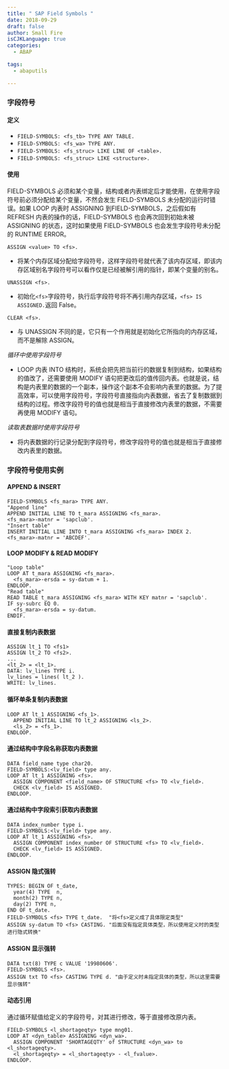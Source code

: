 ```yaml
---
title: " SAP Field Symbols "
date: 2018-09-29
draft: false
author: Small Fire
isCJKLanguage: true
categories: 
  - ABAP

tags: 
  - abaputils

---
```


### 字段符号

#### 定义

- `FIELD-SYMBOLS: <fs_tb> TYPE ANY TABLE.`
- `FIELD-SYMBOLS: <fs_wa> TYPE ANY.`
- `FIELD-SYMBOLS: <fs_struc> LIKE LINE OF <table>.`
- `FIELD-SYMBOLS: <fs_struc> LIKE <structure>.`

#### 使用

FIELD-SYMBOLS 必须和某个变量，结构或者内表绑定后才能使用，在使用字段符号前必须分配给某个变量，不然会发生 FIELD-SYMBOLS 未分配的运行时错误。如果 LOOP 内表时 ASSIGNING 到FIELD-SYMBOLS，之后假如有 REFRESH 内表的操作的话，FIELD-SYMBOLS 也会再次回到初始未被  ASSIGNING 的状态，这时如果使用 FIELD-SYMBOLS 也会发生字段符号未分配的 RUNTIME ERROR。

`ASSIGN <value> TO <fs>.`

- 将某个内存区域分配给字段符号，这样字段符号就代表了该内存区域，即该内存区域别名字段符号可以看作仅是已经被解引用的指针，即某个变量的别名。

`UNASSIGN <fs>.`

- 初始化`<fs>`字段符号，执行后字段符号将不再引用内存区域，`<fs> IS ASSIGNED.`返回 False。

`CLEAR <fs>.`

- 与 UNASSIGN 不同的是，它只有一个作用就是初始化它所指向的内存区域，而不是解除 ASSIGN。

*循环中使用字段符号* 

- LOOP 内表 INTO 结构时，系统会把先把当前行的数据复制到结构，如果结构的值改了，还需要使用 MODIFY 语句把更改后的值传回内表。也就是说，结构是内表里的数据的一个副本，操作这个副本不会影响内表里的数据。为了提高效率，可以使用字段符号，字段符号直接指向内表数据，省去了复制数据到结构的过程。修改字段符号的值也就是相当于直接修改内表里的数据，不需要再使用 MODIFY 语句。


*读取表数据时使用字段符号*

- 将内表数据的行记录分配到字段符号，修改字段符号的值也就是相当于直接修改内表里的数据。

### 字段符号使用实例

#### APPEND & INSERT

```ABAP
FIELD-SYMBOLS <fs_mara> TYPE ANY.
"Append line"
APPEND INITIAL LINE TO t_mara ASSIGNING <fs_mara>.
<fs_mara>-matnr = 'sapclub'.
"Insert table"
INSERT INITIAL LINE INTO t_mara ASSIGNING <fs_mara> INDEX 2.
<fs_mara>-matnr = 'ABCDEF'.
```

#### LOOP MODIFY & READ MODIFY

```ABAP
"Loop table"
LOOP AT t_mara ASSIGNING <fs_mara>.
  <fs_mara>-ersda = sy-datum + 1.
ENDLOOP.
"Read table"
READ TABLE t_mara ASSIGNING <fs_mara> WITH KEY matnr = 'sapclub'.
IF sy-subrc EQ 0.
  <fs_mara>-ersda = sy-datum.
ENDIF.
```

#### 直接复制内表数据

```ABAP
ASSIGN lt_1 TO <fs1>
ASSIGN lt_2 TO <fs2>.
...
<lt_2> = <lt_1>.
DATA: lv_lines TYPE i.
lv_lines = lines( lt_2 ).
WRITE: lv_lines.
```

#### 循环单条复制内表数据

```ABAP
LOOP AT lt_1 ASSIGNING <fs_1>.
  APPEND INITIAL LINE TO lt_2 ASSIGNING <ls_2>.
  <ls_2> = <fs_1>.
ENDLOOP.
```

#### 通过结构中字段名称获取内表数据

```ABAP
DATA field_name type char20.
FIELD-SYMBOLS:<lv_field> type any.
LOOP AT lt_1 ASSIGNING <fs>.
  ASSIGN COMPONENT <field_name> OF STRUCTURE <fs> TO <lv_field>.
  CHECK <lv_field> IS ASSIGNED.
ENDLOOP.
```

#### 通过结构中字段索引获取内表数据

```ABAP
DATA index_number type i.
FIELD-SYMBOLS:<lv_field> type any.
LOOP AT lt_1 ASSIGNING <fs>.
  ASSIGN COMPONENT index_number OF STRUCTURE <fs> TO <lv_field>.
  CHECK <lv_field> IS ASSIGNED.
ENDLOOP.
```

#### ASSIGN 隐式强转

```ABAP
TYPES: BEGIN OF t_date,
  year(4) TYPE  n,
  month(2) TYPE n,
  day(2) TYPE n,
END OF t_date.
FIELD-SYMBOLS <fs> TYPE t_date.  "将<fs>定义成了具体限定类型"
ASSIGN sy-datum TO <fs> CASTING. "后面没有指定具体类型，所以使用定义时的类型进行隐式转换"
```

#### ASSIGN 显示强转

```ABAP
DATA txt(8) TYPE c VALUE '19980606'.
FIELD-SYMBOLS <fs>.
ASSIGN txt TO <fs> CASTING TYPE d. "由于定义时未指定具体的类型，所以这里需要显示强转"
```

#### 动态引用

通过循环赋值给定义的字段符号，对其进行修改，等于直接修改原内表。

```ABAP
FIELD-SYMBOLS <l_shortageqty> type mng01.
LOOP AT <dyn_table> ASSIGNING <dyn_wa>.
  ASSIGN COMPONENT 'SHORTAGEQTY' of STRUCTURE <dyn_wa> to <l_shortageqty>.
  <l_shortageqty> = <l_shortageqty> - <l_fvalue>.
ENDLOOP.
```








